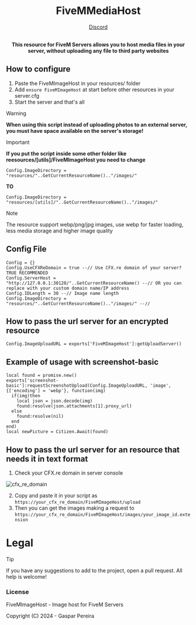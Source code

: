 <h1 align='center'><strong>FiveMMediaHost</strong></h1>
<div align='center'><a href='https://discord.gg/4GV6a335ae/'>Discord</a><br><br><p><b>This resource for FiveM Servers allows you to host media files in your server, without uploading any file to third party websites</b></p></div>

## How to configure
  1. Paste the FiveMImageHost in your resources/ folder
  2. Add ```ensure FiveMImageHost``` at start before other resources in your server.cfg
  3. Start the server and that's all

> [!WARNING]
> **When using this script instead of uploading photos to an external server, you must have space available on the server's storage!**

> [!IMPORTANT]
> **If you put the script inside some other folder like reesources/[utils]/FiveMImageHost you need to change**
> 
> ```Config.ImageDirectory = "resources/"..GetCurrentResourceName().."/images/"```
> 
> **TO**
> 
> ```Config.ImageDirectory = "resources/[utils]/"..GetCurrentResourceName().."/images/"```

> [!NOTE]
> The resource support webp/png/jpg images, use webp for faster loading, less media storage and higher image quality

## Config File
```
Config = {}
Config.UseCFXReDomain = true --// Use CFX.re domain of your server? TRUE RECOMMENDED
Config.ServerHost = "http://127.0.0.1:30120/"..GetCurrentResourceName() --// OR you can replace with your custom domain name/IP address
Config.IDLength = 30 --// Image name length
Config.ImageDirectory = "resources/"..GetCurrentResourceName().."/images/" --//
```

## How to pass the url server for an encrypted resource
```
Config.ImageUploadURL = exports['FiveMImageHost']:getUploadServer()
```

## Example of usage with screenshot-basic
```
local found = promise.new()
exports['screenshot-basic']:requestScreenshotUpload(Config.ImageUploadURL, 'image', {['encoding'] = 'webp'}, function(img)
  if(img)then
    local json = json.decode(img)
    found:resolve(json.attachments[1].proxy_url)
  else
    found:resolve(nil)
  end
end)
local newPicture = Citizen.Await(found)
```

## How to pass the url server for an resource that needs it in text format

1. Check your CFX.re domain in server console

![cfx_re_domain](https://github.com/GasparMPereira/FiveMImageHost/assets/71574610/e40eacfa-680c-4e6e-a3fa-e4759bae2025)

2. Copy and paste it in your script as ```https://your_cfx_re_domain/FiveMImageHost/upload```
3. Then you can get the images making a request to ```https://your_cfx_re_domain/FiveMImageHost/images/your_image_id.extension```

# Legal

> [!TIP]
> If you have any suggestions to add to the project, open a pull request.
> All help is welcome!

### License
FiveMImageHost - Image host for FiveM Servers

Copyright (C) 2024 - Gaspar Pereira
